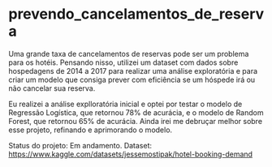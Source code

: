 # prevendo_cancelamentos_de_reserva

Uma grande taxa de cancelamentos de reservas pode ser um problema para os hotéis. Pensando nisso, utilizei um dataset com dados sobre hospedagens de 2014 a 2017 para realizar uma análise exploratória e para criar um modelo que consiga prever com eficiência se um hóspede irá ou não cancelar sua reserva. 

Eu realizei a análise explloratória inicial e optei por testar o modelo de Regressão Logística, que retornou 78% de acurácia, e o modelo de Random Forest, que retornou 65% de acurácia. Ainda irei me debruçar melhor sobre esse projeto, refinando e aprimorando o modelo. 

Status do projeto: Em andamento.
Dataset: https://www.kaggle.com/datasets/jessemostipak/hotel-booking-demand
